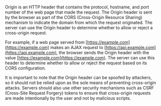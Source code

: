 Origin is an HTTP header that contains the protocol, hostname, and port number of the web page that made the request. The Origin header is sent by the browser as part of the CORS (Cross-Origin Resource Sharing) mechanism to indicate the domain from which the request originated. The server can use the Origin header to determine whether to allow or reject a cross-origin request.

For example, if a web page served from [https://example.com](https://example.com) makes an AJAX request to [https://api.example.com](https://api.example.com), the browser sends the Origin header with the value [https://example.com](https://example.com). The server can use this header to determine whether to allow or reject the request based on its CORS configuration.

It is important to note that the Origin header can be spoofed by attackers, so it should not be relied upon as the sole means of preventing cross-origin attacks. Servers should also use other security mechanisms such as CSRF (Cross-Site Request Forgery) tokens to ensure that cross-origin requests are made intentionally by the user and not by malicious scripts.